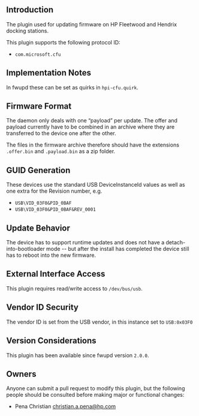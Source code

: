 ## Introduction

The plugin used for updating firmware on HP Fleetwood and Hendrix docking stations.

This plugin supports the following protocol ID:

* `com.microsoft.cfu`

## Implementation Notes

In fwupd these can be set as quirks in `hpi-cfu.quirk`.

## Firmware Format

The daemon only deals with one “payload” per update. The offer and payload currently have to
be combined in an archive where they are transferred to the device one after the other.

The files in the firmware archive therefore should have the extensions `.offer.bin` and `.payload.bin`
as a zip folder.

## GUID Generation

These devices use the standard USB DeviceInstanceId values as well as one extra for
the Revision number, e.g.

* `USB\VID_03F0&PID_0BAF`
* `USB\VID_03F0&PID_0BAF&REV_0001`

## Update Behavior

The device has to support runtime updates and does not have a detach-into-bootloader mode -- but
after the install has completed the device still has to reboot into the new firmware.

## External Interface Access

This plugin requires read/write access to `/dev/bus/usb`.

## Vendor ID Security

The vendor ID is set from the USB vendor, in this instance set to `USB:0x03F0`

## Version Considerations

This plugin has been available since fwupd version `2.0.0`.

## Owners

Anyone can submit a pull request to modify this plugin, but the following people should be
consulted before making major or functional changes:

* Pena Christian <christian.a.pena@hp.com>
